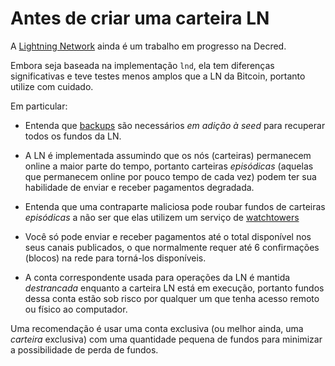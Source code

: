 # Antes de criar uma carteira LN

A [Lightning Network](https://docs.decred.org/lightning-network/overview/) ainda é um trabalho em progresso na Decred.

Embora seja baseada na implementação `lnd`, ela tem diferenças significativas e teve testes menos amplos que a LN da Bitcoin, portanto utilize com cuidado.

Em particular:

- Entenda que [backups](https://docs.decred.org/lightning-network/backups/) são necessários _em adição à seed_ para recuperar todos os fundos da LN.

- A LN é implementada assumindo que os nós (carteiras) permanecem online a maior parte do tempo, portanto carteiras _episódicas_ (aquelas que permanecem online por pouco tempo de cada vez) podem ter sua habilidade de enviar e receber pagamentos degradada.


- Entenda que uma contraparte maliciosa pode roubar fundos de carteiras _episódicas_ a não ser que elas utilizem um serviço de [watchtowers](https://docs.decred.org/lightning-network/watchtowers/)

- Você só pode enviar e receber pagamentos até o total disponível nos seus canais publicados, o que normalmente requer até 6 confirmações (blocos) na rede para torná-los disponíveis.

- A conta correspondente usada para operações da LN é mantida _destrancada_ enquanto a carteira LN está em execução, portanto fundos dessa conta estão sob risco por qualquer um que tenha acesso remoto ou físico ao computador.

Uma recomendação é usar uma conta exclusiva (ou melhor ainda, uma _carteira_ exclusiva) com uma quantidade pequena de fundos para minimizar a possibilidade de perda de fundos.
